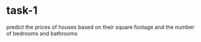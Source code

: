 # task-1
predict the prices of houses based on their square footage and the number of bedrooms and bathrooms
